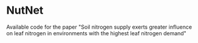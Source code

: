 # NutNet
Available code for the paper "Soil nitrogen supply exerts greater influence on leaf nitrogen in environments with the highest leaf nitrogen demand"
